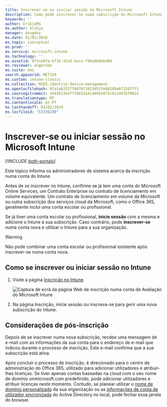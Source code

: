 ```yaml
---
title: Inscrever-se ou iniciar sessão no Microsoft Intune
description: Como pode inscrever-se numa subscrição do Microsoft Intune ou iniciar sessão com a sua subscrição.
keywords: ''
author: ErikjeMS
ms.author: erikje
manager: dougeby
ms.date: 01/02/2018
ms.topic: conceptual
ms.prod: ''
ms.service: microsoft-intune
ms.technology: ''
ms.assetid: 0f3ce07a-b718-42a9-bace-f99a8b8abd94
ms.reviewer: angerobe
ms.suite: ems
search.appverid: MET150
ms.custom: intune-classic
ms.collection: M365-identity-device-management
ms.openlocfilehash: 97a1ab3327f8d76f1623d51fe80289a8f15d7ff1
ms.sourcegitcommit: cb93613bef7f6015a4c4095e875cb12dd76f002e
ms.translationtype: MT
ms.contentlocale: pt-PT
ms.lasthandoff: 03/02/2019
ms.locfileid: "57235230"
---
```

# <a name="sign-up-or-sign-in-to-microsoft-intune"></a>Inscrever-se ou iniciar sessão no Microsoft Intune

[!INCLUDE [both-portals](./includes/note-for-both-portals.md)]

Este tópico informa os administradores de sistema acerca da inscrição numa conta do Intune.

Antes de se inscrever no Intune, confirme se já tem uma conta do Microsoft Online Services, um Contrato Enterprise ou contrato de licenciamento em volume equivalente. Um contrato de licenciamento em volume da Microsoft ou outra subscrição dos serviços cloud da Microsoft, como o Office 365, geralmente inclui uma conta escolar ou profissional.

Se já tiver uma conta escolar ou profissional, **inicie sessão** com a mesma e adicione o Intune à sua subscrição. Caso contrário, pode **inscrever-se** numa conta nova e utilizar o Intune para a sua organização.

>[!WARNING]
>Não pode combinar uma conta escolar ou profissional existente após inscrever-se numa conta nova.

## <a name="how-to-sign-up-or-sign-in-to-intune"></a>Como se inscrever ou iniciar sessão no Intune

1. Visite a página [Inscrição no Intune](https://portal.office.com/Signup/Signup.aspx?OfferId=40BE278A-DFD1-470a-9EF7-9F2596EA7FF9&dl=INTUNE_A&ali=1#0%20).

   ![Captura de ecrã da página Web de inscrição numa conta de Avaliação do Microsoft Intune](./media/account-sign-up-site.png)

2. Na página Inscrição, inicie sessão ou inscreva-se para gerir uma nova subscrição do Intune.

## <a name="post-sign-up-considerations"></a>Considerações de pós-inscrição
Depois de se inscrever numa nova subscrição, recebe uma mensagem de e-mail com as informações da sua conta para o endereço de e-mail que indicou durante o processo de inscrição. Este e-mail confirma que a sua subscrição está ativa.

Após concluir o processo de inscrição, é direcionado para o centro de administração do Office 365, utilizado para adicionar utilizadores e atribuir-lhes licenças. Se tiver apenas contas baseadas na cloud com o seu nome de domínio onmicrosoft.com predefinido, pode adicionar utilizadores e atribuir licenças neste momento. Contudo, se planear utilizar o [nome de domínio personalizado](custom-domain-name-configure.md) da sua organização ou as [informações de conta de utilizador sincronizada](users-add.md#sync-active-directory-and-add-users-to-intune) do Active Directory no local, pode fechar essa janela do browser.
